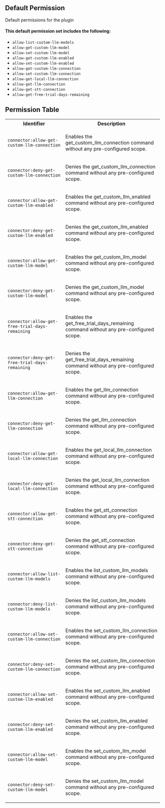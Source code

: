 ## Default Permission

Default permissions for the plugin

#### This default permission set includes the following:

- `allow-list-custom-llm-models`
- `allow-get-custom-llm-model`
- `allow-set-custom-llm-model`
- `allow-get-custom-llm-enabled`
- `allow-set-custom-llm-enabled`
- `allow-get-custom-llm-connection`
- `allow-set-custom-llm-connection`
- `allow-get-local-llm-connection`
- `allow-get-llm-connection`
- `allow-get-stt-connection`
- `allow-get-free-trial-days-remaining`

## Permission Table

<table>
<tr>
<th>Identifier</th>
<th>Description</th>
</tr>


<tr>
<td>

`connector:allow-get-custom-llm-connection`

</td>
<td>

Enables the get_custom_llm_connection command without any pre-configured scope.

</td>
</tr>

<tr>
<td>

`connector:deny-get-custom-llm-connection`

</td>
<td>

Denies the get_custom_llm_connection command without any pre-configured scope.

</td>
</tr>

<tr>
<td>

`connector:allow-get-custom-llm-enabled`

</td>
<td>

Enables the get_custom_llm_enabled command without any pre-configured scope.

</td>
</tr>

<tr>
<td>

`connector:deny-get-custom-llm-enabled`

</td>
<td>

Denies the get_custom_llm_enabled command without any pre-configured scope.

</td>
</tr>

<tr>
<td>

`connector:allow-get-custom-llm-model`

</td>
<td>

Enables the get_custom_llm_model command without any pre-configured scope.

</td>
</tr>

<tr>
<td>

`connector:deny-get-custom-llm-model`

</td>
<td>

Denies the get_custom_llm_model command without any pre-configured scope.

</td>
</tr>

<tr>
<td>

`connector:allow-get-free-trial-days-remaining`

</td>
<td>

Enables the get_free_trial_days_remaining command without any pre-configured scope.

</td>
</tr>

<tr>
<td>

`connector:deny-get-free-trial-days-remaining`

</td>
<td>

Denies the get_free_trial_days_remaining command without any pre-configured scope.

</td>
</tr>

<tr>
<td>

`connector:allow-get-llm-connection`

</td>
<td>

Enables the get_llm_connection command without any pre-configured scope.

</td>
</tr>

<tr>
<td>

`connector:deny-get-llm-connection`

</td>
<td>

Denies the get_llm_connection command without any pre-configured scope.

</td>
</tr>

<tr>
<td>

`connector:allow-get-local-llm-connection`

</td>
<td>

Enables the get_local_llm_connection command without any pre-configured scope.

</td>
</tr>

<tr>
<td>

`connector:deny-get-local-llm-connection`

</td>
<td>

Denies the get_local_llm_connection command without any pre-configured scope.

</td>
</tr>

<tr>
<td>

`connector:allow-get-stt-connection`

</td>
<td>

Enables the get_stt_connection command without any pre-configured scope.

</td>
</tr>

<tr>
<td>

`connector:deny-get-stt-connection`

</td>
<td>

Denies the get_stt_connection command without any pre-configured scope.

</td>
</tr>

<tr>
<td>

`connector:allow-list-custom-llm-models`

</td>
<td>

Enables the list_custom_llm_models command without any pre-configured scope.

</td>
</tr>

<tr>
<td>

`connector:deny-list-custom-llm-models`

</td>
<td>

Denies the list_custom_llm_models command without any pre-configured scope.

</td>
</tr>

<tr>
<td>

`connector:allow-set-custom-llm-connection`

</td>
<td>

Enables the set_custom_llm_connection command without any pre-configured scope.

</td>
</tr>

<tr>
<td>

`connector:deny-set-custom-llm-connection`

</td>
<td>

Denies the set_custom_llm_connection command without any pre-configured scope.

</td>
</tr>

<tr>
<td>

`connector:allow-set-custom-llm-enabled`

</td>
<td>

Enables the set_custom_llm_enabled command without any pre-configured scope.

</td>
</tr>

<tr>
<td>

`connector:deny-set-custom-llm-enabled`

</td>
<td>

Denies the set_custom_llm_enabled command without any pre-configured scope.

</td>
</tr>

<tr>
<td>

`connector:allow-set-custom-llm-model`

</td>
<td>

Enables the set_custom_llm_model command without any pre-configured scope.

</td>
</tr>

<tr>
<td>

`connector:deny-set-custom-llm-model`

</td>
<td>

Denies the set_custom_llm_model command without any pre-configured scope.

</td>
</tr>
</table>
